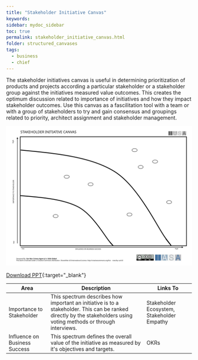 ```yaml
---
title: "Stakeholder Initiative Canvas"
keywords: 
sidebar: mydoc_sidebar
toc: true
permalink: stakeholder_initiative_canvas.html
folder: structured_canvases
tags: 
  - business
  - chief
---
```


The stakeholder initiatives canvas is useful in determining prioritization of products and projects according a particular stakeholder or a stakeholder group against the initiatives measured value outcomes. This creates the optimum discussion related to importance of initiatives and how they impact stakeholder outcomes. Use this canvas as a fascilitation tool with a team or with a group of stakeholders to try and gain consensus and groupings related to priority, architect assignment and stakeholder management.

![image001](media/stakeholder_initiative_canvas001.svg)

[Download PPT](media/ppt/stakeholder_initiative_canvas.ppt){:target="_blank"}


| Area | Description | Links To |
| --- | --- | --- |
| Importance to Stakeholder | This spectrum describes how important an initiative is to a stakeholder. This can be ranked directly by the stakeholders using voting methods or through interviews. | Stakeholder Ecosystem, Stakeholder Empathy |
| Influence on Business Success | This spectrum defines the overall value of the initiative as measured by it's objectives and targets. | OKRs |